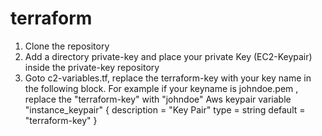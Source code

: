 # terraform
1. Clone the repository
2. Add a directory private-key and place your private Key (EC2-Keypair) inside the private-key repository
3. Goto c2-variables.tf, replace the terraform-key with your key name in the following block. For example if your keyname is johndoe.pem , replace the "terraform-key" with "johndoe"
Aws keypair
variable "instance_keypair" {
    description = "Key Pair"
    type = string
    default = "terraform-key"
}
